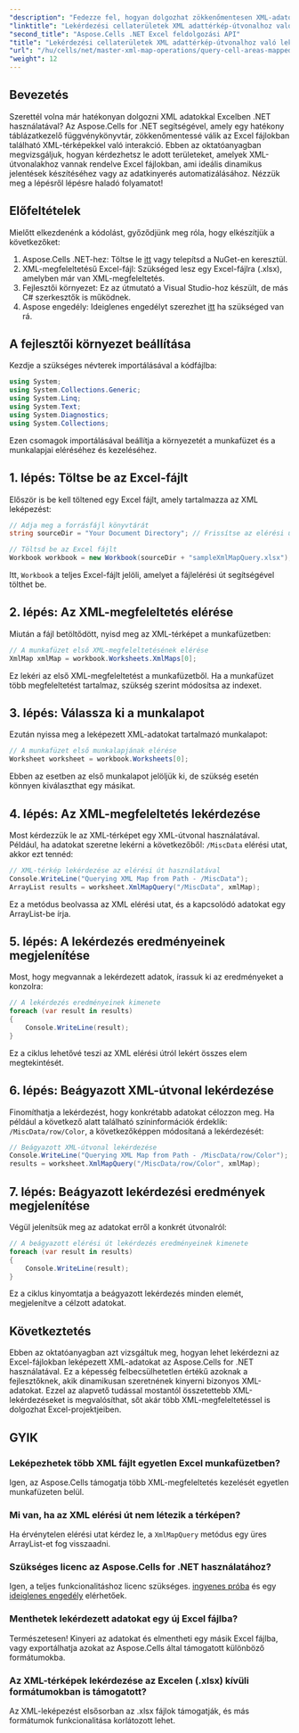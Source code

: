 ```yaml
---
"description": "Fedezze fel, hogyan dolgozhat zökkenőmentesen XML-adatokkal Excelben az Aspose.Cells for .NET segítségével. Ez az átfogó oktatóanyag végigvezeti Önt az XML-útvonalakhoz leképezett cellaterületek lekérdezésének folyamatán, lehetővé téve az adatkinyerés automatizálását és a dinamikus jelentések egyszerű létrehozását."
"linktitle": "Lekérdezési cellaterületek XML adattérkép-útvonalhoz való leképezése Aspose.Cells használatával"
"second_title": "Aspose.Cells .NET Excel feldolgozási API"
"title": "Lekérdezési cellaterületek XML adattérkép-útvonalhoz való leképezése Aspose.Cells használatával"
"url": "/hu/cells/net/master-xml-map-operations/query-cell-areas-mapped-to-xml-data-map-path/"
"weight": 12
---
```


## Bevezetés

Szerettél volna már hatékonyan dolgozni XML adatokkal Excelben .NET használatával? Az Aspose.Cells for .NET segítségével, amely egy hatékony táblázatkezelő függvénykönyvtár, zökkenőmentessé válik az Excel fájlokban található XML-térképekkel való interakció. Ebben az oktatóanyagban megvizsgáljuk, hogyan kérdezhetsz le adott területeket, amelyek XML-útvonalakhoz vannak rendelve Excel fájlokban, ami ideális dinamikus jelentések készítéséhez vagy az adatkinyerés automatizálásához. Nézzük meg a lépésről lépésre haladó folyamatot!

## Előfeltételek

Mielőtt elkezdenénk a kódolást, győződjünk meg róla, hogy elkészítjük a következőket:

1. Aspose.Cells .NET-hez: Töltse le [itt](https://releases.aspose.com/cells/net/) vagy telepítsd a NuGet-en keresztül.
2. XML-megfeleltetésű Excel-fájl: Szükséged lesz egy Excel-fájlra (.xlsx), amelyben már van XML-megfeleltetés.
3. Fejlesztői környezet: Ez az útmutató a Visual Studio-hoz készült, de más C# szerkesztők is működnek.
4. Aspose engedély: Ideiglenes engedélyt szerezhet [itt](https://purchase.aspose.com/temporary-license/) ha szükséged van rá.

## A fejlesztői környezet beállítása

Kezdje a szükséges névterek importálásával a kódfájlba:

```csharp
using System;
using System.Collections.Generic;
using System.Linq;
using System.Text;
using System.Diagnostics;
using System.Collections;
```

Ezen csomagok importálásával beállítja a környezetét a munkafüzet és a munkalapjai eléréséhez és kezeléséhez.

## 1. lépés: Töltse be az Excel-fájlt

Először is be kell töltened egy Excel fájlt, amely tartalmazza az XML leképezést:

```csharp
// Adja meg a forrásfájl könyvtárát
string sourceDir = "Your Document Directory"; // Frissítse az elérési utat ennek megfelelően

// Töltsd be az Excel fájlt
Workbook workbook = new Workbook(sourceDir + "sampleXmlMapQuery.xlsx");
```

Itt, `Workbook` a teljes Excel-fájlt jelöli, amelyet a fájlelérési út segítségével tölthet be.

## 2. lépés: Az XML-megfeleltetés elérése

Miután a fájl betöltődött, nyisd meg az XML-térképet a munkafüzetben:

```csharp
// A munkafüzet első XML-megfeleltetésének elérése
XmlMap xmlMap = workbook.Worksheets.XmlMaps[0];
```

Ez lekéri az első XML-megfeleltetést a munkafüzetből. Ha a munkafüzet több megfeleltetést tartalmaz, szükség szerint módosítsa az indexet.

## 3. lépés: Válassza ki a munkalapot

Ezután nyissa meg a leképezett XML-adatokat tartalmazó munkalapot:

```csharp
// A munkafüzet első munkalapjának elérése
Worksheet worksheet = workbook.Worksheets[0];
```

Ebben az esetben az első munkalapot jelöljük ki, de szükség esetén könnyen kiválaszthat egy másikat.

## 4. lépés: Az XML-megfeleltetés lekérdezése

Most kérdezzük le az XML-térképet egy XML-útvonal használatával. Például, ha adatokat szeretne lekérni a következőből: `/MiscData` elérési utat, akkor ezt tennéd:

```csharp
// XML-térkép lekérdezése az elérési út használatával
Console.WriteLine("Querying XML Map from Path - /MiscData");
ArrayList results = worksheet.XmlMapQuery("/MiscData", xmlMap);
```

Ez a metódus beolvassa az XML elérési utat, és a kapcsolódó adatokat egy ArrayList-be írja.

## 5. lépés: A lekérdezés eredményeinek megjelenítése

Most, hogy megvannak a lekérdezett adatok, írassuk ki az eredményeket a konzolra:

```csharp
// A lekérdezés eredményeinek kimenete
foreach (var result in results)
{
    Console.WriteLine(result);
}
```

Ez a ciklus lehetővé teszi az XML elérési útról lekért összes elem megtekintését.

## 6. lépés: Beágyazott XML-útvonal lekérdezése

Finomíthatja a lekérdezést, hogy konkrétabb adatokat célozzon meg. Ha például a következő alatt található színinformációk érdeklik: `/MiscData/row/Color`, a következőképpen módosítaná a lekérdezését:

```csharp
// Beágyazott XML-útvonal lekérdezése
Console.WriteLine("Querying XML Map from Path - /MiscData/row/Color");
results = worksheet.XmlMapQuery("/MiscData/row/Color", xmlMap);
```

## 7. lépés: Beágyazott lekérdezési eredmények megjelenítése

Végül jelenítsük meg az adatokat erről a konkrét útvonalról:

```csharp
// A beágyazott elérési út lekérdezés eredményeinek kimenete
foreach (var result in results)
{
    Console.WriteLine(result);
}
```

Ez a ciklus kinyomtatja a beágyazott lekérdezés minden elemét, megjelenítve a célzott adatokat.

## Következtetés

Ebben az oktatóanyagban azt vizsgáltuk meg, hogyan lehet lekérdezni az Excel-fájlokban leképezett XML-adatokat az Aspose.Cells for .NET használatával. Ez a képesség felbecsülhetetlen értékű azoknak a fejlesztőknek, akik dinamikusan szeretnének kinyerni bizonyos XML-adatokat. Ezzel az alapvető tudással mostantól összetettebb XML-lekérdezéseket is megvalósíthat, sőt akár több XML-megfeleltetéssel is dolgozhat Excel-projektjeiben. 

## GYIK

### Leképezhetek több XML fájlt egyetlen Excel munkafüzetben?  
Igen, az Aspose.Cells támogatja több XML-megfeleltetés kezelését egyetlen munkafüzeten belül.

### Mi van, ha az XML elérési út nem létezik a térképen?  
Ha érvénytelen elérési utat kérdez le, a `XmlMapQuery` metódus egy üres ArrayList-et fog visszaadni.

### Szükséges licenc az Aspose.Cells for .NET használatához?  
Igen, a teljes funkcionalitáshoz licenc szükséges. [ingyenes próba](https://releases.aspose.com/) és egy [ideiglenes engedély](https://purchase.aspose.com/temporary-license/) elérhetőek.

### Menthetek lekérdezett adatokat egy új Excel fájlba?  
Természetesen! Kinyeri az adatokat és elmentheti egy másik Excel fájlba, vagy exportálhatja azokat az Aspose.Cells által támogatott különböző formátumokba.

### Az XML-térképek lekérdezése az Excelen (.xlsx) kívüli formátumokban is támogatott?  
Az XML-leképezést elsősorban az .xlsx fájlok támogatják, és más formátumok funkcionalitása korlátozott lehet.